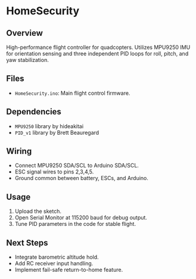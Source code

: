 # HomeSecurity

## Overview
High-performance flight controller for quadcopters. Utilizes MPU9250 IMU for orientation sensing and three independent PID loops for roll, pitch, and yaw stabilization.

## Files
- `HomeSecurity.ino`: Main flight control firmware.

## Dependencies
- `MPU9250` library by hideakitai
- `PID_v1` library by Brett Beauregard

## Wiring
- Connect MPU9250 SDA/SCL to Arduino SDA/SCL.
- ESC signal wires to pins 2,3,4,5.
- Ground common between battery, ESCs, and Arduino.

## Usage
1. Upload the sketch.
2. Open Serial Monitor at 115200 baud for debug output.
3. Tune PID parameters in the code for stable flight.

## Next Steps
- Integrate barometric altitude hold.
- Add RC receiver input handling.
- Implement fail-safe return-to-home feature.
